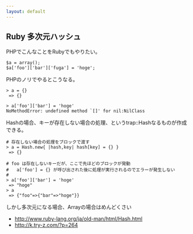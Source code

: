 ```yaml
---
layout: default
---
```


## Ruby 多次元ハッシュ

PHPでこんなことをRubyでもやりたい。
   
    $a = array();
    $a['foo']['bar']['fuga'] = 'hoge';

PHPのノリでやるとこうなる。

    > a = {}
     => {} 
    
    > a['foo']['bar'] = 'hoge'
    NoMethodError: undefined method `[]' for nil:NilClass

Hashの場合、キーが存在しない場合の処理、というtrap::Hashなるものが作成できる。

    # 存在しない場合の処理をブロックで渡す
    > a = Hash.new{ |hash,key| hash[key] = {} }
     => {}
     
    # foo は存在しないキーだが、ここで先ほどのブロックが発動
    #   a['foo'] = {} が呼び出された後に処理が実行されるのでエラーが発生しない
    # 
    > a['foo']['bar'] = 'hoge'
     => "hoge"
    > a
     => {"foo"=>{"bar"=>"hoge"}}

しかし多次元になる場合、Arrayの場合はめんどくさい

- <http://www.ruby-lang.org/ja/old-man/html/Hash.html>
- <http://k.try-z.com/?p=264>

